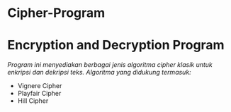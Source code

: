 # Cipher-Program
Encryption and Decryption Program
==
*Program ini menyediakan berbagai jenis algoritma cipher klasik untuk enkripsi dan dekripsi teks. Algoritma yang didukung termasuk:*
- Vignere Cipher
- Playfair Cipher
- Hill Cipher

